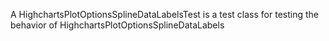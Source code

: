 A HighchartsPlotOptionsSplineDataLabelsTest is a test class for testing the behavior of HighchartsPlotOptionsSplineDataLabels
